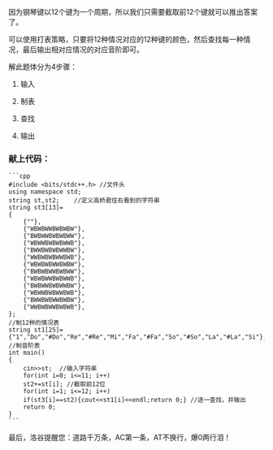     
因为钢琴键以12个键为一个周期，所以我们只需要截取前12个键就可以推出答案了。

可以使用打表策略，只要将12种情况对应的12种键的颜色，然后查找每一种情况，最后输出相对应情况的对应音阶即可。

解此题体分为4步骤：

1. 输入

2. 制表

3. 查找

4. 输出

### 献上代码：
	​```cpp
    #include <bits/stdc++.h> //文件头
    using namespace std;
    string st,st2;    //定义高桥君往右看到的字符串
    string st3[13]= 
    {
        {""},
        {"WBWBWWBWBWBW"},
        {"BWBWWBWBWBWW"},
        {"WBWWBWBWBWWB"},
        {"BWWBWBWBWWBW"},
        {"WWBWBWBWWBWB"},
        {"WBWBWBWWBWBW"},
        {"BWBWBWWBWBWW"},
        {"WBWBWWBWBWWB"},
        {"BWBWWBWBWWBW"},
        {"WBWWBWBWWBWB"},
        {"BWWBWBWWBWBW"},
        {"WWBWBWWBWBWB"},
    };
    //制12种的情况表
    string st1[25]={"1","Do","#Do","Re","#Re","Mi","Fa","#Fa","So","#So","La","#La","Si"};  //制音阶表
    int main()
    {
        cin>>st;  //输入字符串
        for(int i=0; i<=11; i++)
        st2+=st[i]; //截取前12位
        for(int i=1; i<=12; i++)
        if(st3[i]==st2){cout<<st1[i]<<endl;return 0;} //逐一查找，并输出
        return 0;
    }
    ​```
    
最后，洛谷提醒您：道路千万条，AC第一条，AT不换行，爆0两行泪！